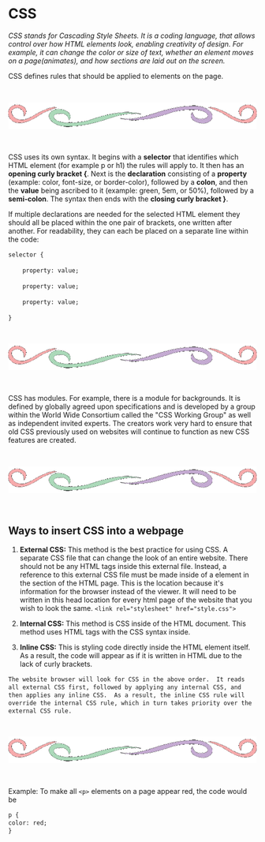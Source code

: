 # CSS

*CSS stands for Cascading Style Sheets.  It is a coding language, that allows control over how HTML elements look, enabling creativity of design.  For example, it can change the color or size of text, whether an element moves on a page(animates), and how sections are laid out on the screen.*

CSS defines rules that should be applied to elements on the page.  

<br>

![divider line](divider.gif)

<br>

CSS uses its own syntax.  It begins with a **selector** that identifies which HTML element (for example p or h1) the rules will apply to.  It then has an **opening curly bracket {**. Next is the **declaration** consisting of a **property** (example: color, font-size, or border-color), followed by a **colon**, and then the **value** being ascribed to it (example: green, 5em, or 50%), followed by a **semi-colon**. The syntax then ends with the **closing curly bracket }**.

If multiple declarations are needed for the selected HTML element they should all be placed within the one pair of brackets, one written after another.  For readability, they can each be placed on a separate line within the code:

```
selector {

    property: value;
    
    property: value;
    
    property: value;

}
```

<br>

![divider line](divider.gif)

<br>

CSS has modules. For example, there is a module for backgrounds.  It is defined by globally agreed upon specifications and is developed by a group within the World Wide Consortium called the "CSS Working Group" as well as independent invited experts.  The creators work very hard to ensure that old CSS previously used on websites will continue to function as new CSS features are created.

<br>

![divider line](divider.gif)

<br>

## Ways to insert CSS into a webpage

1. **External CSS:**  This method is the best practice for using CSS.  A separate CSS file that can change the look of an entire website.  There should not be any HTML tags inside this external file.  Instead, a reference to this external CSS file must be made inside of a <link> element in the <head> section of the HTML page.  This is the location because it's information for the browser instead of the viewer.  It will need to be written in this head location for every html page of the website that you wish to look the same.
`<link rel="stylesheet" href="style.css">`

2. **Internal CSS:**  This method is CSS inside of the HTML document.  This method uses HTML <style> </style> tags with the CSS syntax inside.

3. **Inline CSS:**  This is styling code directly inside the HTML element itself.  As a result, the code will appear as if it is written in HTML due to the lack of curly brackets.

```
The website browser will look for CSS in the above order.  It reads all external CSS first, followed by applying any internal CSS, and then applies any inline CSS.  As a result, the inline CSS rule will override the internal CSS rule, which in turn takes priority over the external CSS rule.
```

<br>

![divider line](divider.gif)

<br>

Example:  To make all `<p>` elements on a page appear red, the code would be

```
p {
color: red;
}
```
